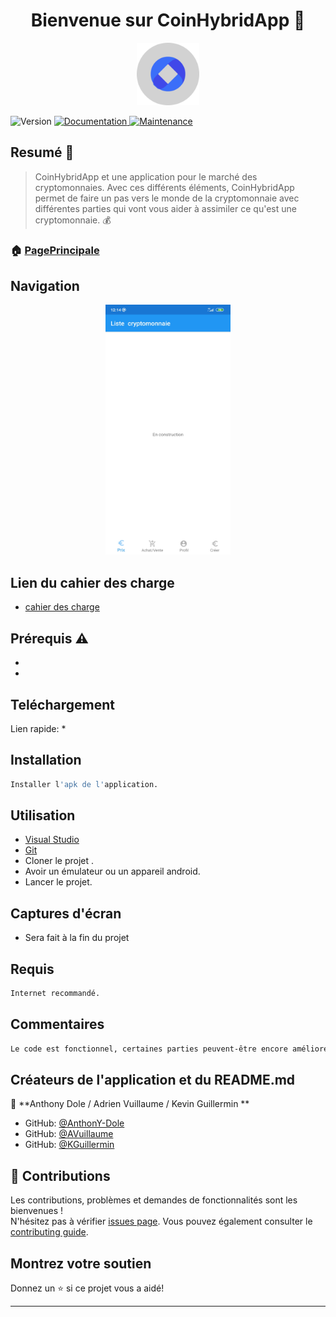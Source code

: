 <h1 align="center">Bienvenue sur CoinHybridApp
 👋</h1>
<p align="center">
<img src = "screenshot/logoOne.png" title = "Icon" alt = "Icon" width="100" height="100"  >
</p>
<p>
  <img alt="Version" src="https://img.shields.io/badge/version-1.0-blue.svg?cacheSeconds=2592000" />
  <a href="https://github.com/AnthonY-Dole/CoinAppProject/blob/master/README.md" target="_blank">
    <img alt="Documentation" src="https://img.shields.io/badge/documentation-yes-brightgreen.svg" />
  </a>
  <a href="https://github.com/kefranabg/readme-md-generator/graphs/commit-activity" target="_blank">
    <img alt="Maintenance" src="https://img.shields.io/badge/Maintained%3F-yes-green.svg" />
  </a>
</p>

## Resumé :bookmark_tabs:

>CoinHybridApp
 et une application pour le marché des cryptomonnaies. Avec ces différents éléments, CoinHybridApp
 permet de faire un pas vers le monde de la cryptomonnaie avec différentes parties qui vont vous aider à assimiler ce qu'est une cryptomonnaie. :moneybag:

### 🏠 [PagePrincipale](https://github.com/AnthonY-Dole/CoinHybridApp)

## Navigation

<p align="center">
<img src ="screenshot/menu.jpg" title = "Icon" alt = "Icon" width="200" height="400" >
</p>

## Lien du cahier des charge
* [cahier des charge](https://docs.google.com/document/d/1bb34p5BNpaevR5uX_ln8dcOfPDYpZjAMtMcyFkAWfGo/edit#heading=h.8nenr8bbznpo)


## Prérequis :warning:

- 
-


## Teléchargement
Lien rapide:
* 


## Installation 

```sh
Installer l'apk de l'application.
```

## Utilisation

* [Visual Studio](https://visualstudio.microsoft.com/fr/)
* [Git](https://git-scm.com/)
* Cloner le projet .
* Avoir un émulateur ou un appareil android.
* Lancer le projet.


## Captures d'écran
* <p>Sera fait à la fin du projet</p>


</p>

## Requis

```sh
Internet recommandé.
```
## Commentaires

```sh
Le code est fonctionnel, certaines parties peuvent-être encore améliorées, l'optimisation de l'application peut-être meilleure.
```

## Créateurs de l'application et du README.md

👤 **Anthony Dole / Adrien Vuillaume / Kevin Guillermin **

* GitHub: [@AnthonY-Dole ](https://github.com/AnthonY-Dole )
* GitHub: [@AVuillaume ](https://github.com/AVuillaume )
* GitHub: [@KGuillermin ](https://github.com/KGuillermin )

## 🤝 Contributions

Les contributions, problèmes et demandes de fonctionnalités sont les bienvenues ! <br />N'hésitez pas à vérifier [issues page]( https://github.com/AnthonY-Dole/CoinHybridApp/issues). Vous pouvez également consulter le [contributing guide]( https://github.com/AnthonY-Dole/CoinHybridApp/graphs/contributors).

## Montrez votre soutien

Donnez un ⭐️ si ce projet vous a aidé!

***
